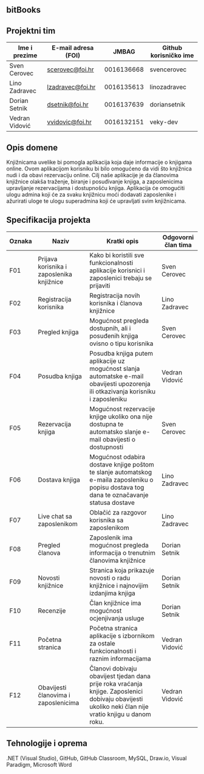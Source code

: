 ## bitBooks


## Projektni tim

Ime i prezime | E-mail adresa (FOI) | JMBAG      | Github korisničko ime
------------  | ------------------- | -----      | ---------------------
Sven Cerovec  |   scerovec@foi.hr   | 0016136668 | svencerovec
Lino Zadravec |  lzadravec@foi.hr   | 0016135613 | linozadravec
Dorian Setnik |    dsetnik@foi.hr   | 0016137639 | doriansetnik
Vedran Vidović|   vvidovic@foi.hr   | 0016132151 | veky-dev

## Opis domene
Knjižnicama uvelike bi pomogla aplikacija koja daje informacije o knjigama online. Ovom aplikacijom korisniku bi bilo omogućeno da vidi što knjižnica nudi i da obavi rezervaciju online. Cilj naše aplikacije je da članovima knjižnice olakša traženje, biranje i posuđivanje knjiga, a zaposlenicima upravljanje rezervacijama i dostupnošću knjiga. Aplikacija će omogućiti ulogu admina koji će za svaku knjižnicu moći dodavati zaposlenike i ažurirati uloge te ulogu superadmina koji će upravljati svim knjižnicama. 

## Specifikacija projekta

Oznaka | Naziv | Kratki opis | Odgovorni član tima
------ | ----- | ----------- | -------------------
F01 | Prijava korisnika i zaposlenika knjižnice | Kako bi koristili sve funkcionalnosti aplikacije korisnici i zaposlenici trebaju se prijaviti | Sven Cerovec
F02 | Registracija korisnika | Registracija novih korisnika i članova knjižnice | Lino Zadravec
F03 | Pregled knjiga | Mogućnost pregleda dostupnih, ali i posuđenih knjiga ovisno o tipu korisnika | Sven Cerovec
F04 | Posudba knjiga | Posudba knjiga putem aplikacije uz mogućnost slanja automatske e-mail obavijesti upozorenja ili otkazivanja korisniku i zaposleniku | Vedran Vidović
F05 | Rezervacija knjiga | Mogućnost rezervacije knjige ukoliko ona nije dostupna te automatsko slanje e-mail obavijesti o dostupnosti | Sven Cerovec
F06 | Dostava knjiga | Mogućnost odabira dostave knjige poštom te slanje automatskog e-maila zaposleniku o popisu dostava tog dana te označavanje statusa dostave| Lino Zadravec
F07 | Live chat sa zaposlenikom | Oblačić za razgovor korisnika sa zaposlenikom | Lino Zadravec
F08 | Pregled članova | Zaposlenik ima mogućnost pregleda informacija o trenutnim članovima knjižnice | Dorian Setnik
F09 | Novosti knjižnice | Stranica koja prikazuje novosti o radu knjižnice i najnovijim izdanjima knjiga | Dorian Setnik
F10 | Recenzije | Član knjižnice ima mogućnost ocjenjivanja usluge | Dorian Setnik
F11 | Početna stranica | Početna stranica aplikacije s izbornikom za ostale funkcionalnosti i raznim informacijama | Vedran Vidović
F12 | Obavijesti članovima i zaposlenicima | Članovi dobivaju obavijest tjedan dana prije roka vraćanja knjige. Zaposlenici dobivaju obavijesti ukoliko neki član nije vratio knjigu u danom roku. | Vedran Vidović


## Tehnologije i oprema
.NET (Visual Studio), GitHub, GitHub Classroom, MySQL, Draw.io, Visual Paradigm, Microsoft Word
